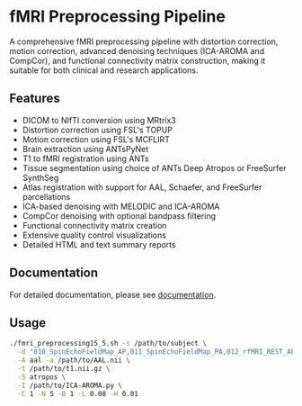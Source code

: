 # fMRI Preprocessing Pipeline

A comprehensive fMRI preprocessing pipeline with distortion correction, motion correction, advanced denoising techniques (ICA-AROMA and CompCor), and functional connectivity matrix construction, making it suitable for both clinical and research applications.

## Features

- DICOM to NIfTI conversion using MRtrix3
- Distortion correction using FSL's TOPUP
- Motion correction using FSL's MCFLIRT
- Brain extraction using ANTsPyNet
- T1 to fMRI registration using ANTs
- Tissue segmentation using choice of ANTs Deep Atropos or FreeSurfer SynthSeg
- Atlas registration with support for AAL, Schaefer, and FreeSurfer parcellations
- ICA-based denoising with MELODIC and ICA-AROMA
- CompCor denoising with optional bandpass filtering
- Functional connectivity matrix creation
- Extensive quality control visualizations
- Detailed HTML and text summary reports

## Documentation

For detailed documentation, please see [documentation](docs/README.md).

## Usage

```bash
./fmri_preprocessing15_5.sh -s /path/to/subject \
  -d "010_SpinEchoFieldMap_AP,011_SpinEchoFieldMap_PA,012_rfMRI_REST_AP,013_rfMRI_REST_AP" \
  -A aal -a /path/to/AAL.nii \
  -t /path/to/t1.nii.gz \
  -S atropos \
  -I /path/to/ICA-AROMA.py \
  -C 1 -N 5 -B 1 -L 0.08 -H 0.01